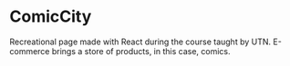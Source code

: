 # ComicCity
 Recreational page made with React during the course taught by UTN. E-commerce brings a store of products, in this case, comics.
